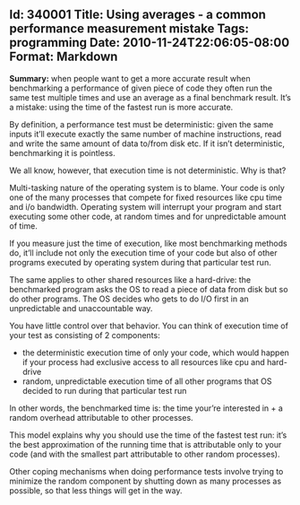 Id: 340001
Title: Using averages - a common performance measurement mistake
Tags: programming
Date: 2010-11-24T22:06:05-08:00
Format: Markdown
--------------
**Summary:** when people want to get a more accurate result when
benchmarking a performance of given piece of code they often run the
same test multiple times and use an average as a final benchmark result.
It’s a mistake: using the time of the fastest run is more accurate.

By definition, a performance test must be deterministic: given the same
inputs it’ll execute exactly the same number of machine instructions,
read and write the same amount of data to/from disk etc. If it isn’t
deterministic, benchmarking it is pointless.

We all know, however, that execution time is not deterministic. Why is
that?

Multi-tasking nature of the operating system is to blame. Your code is
only one of the many processes that compete for fixed resources like cpu
time and i/o bandwidth. Operating system will interrupt your program and
start executing some other code, at random times and for unpredictable
amount of time.

If you measure just the time of execution, like most benchmarking
methods do, it’ll include not only the execution time of your code but
also of other programs executed by operating system during that
particular test run.

The same applies to other shared resources like a hard-drive: the
benchmarked program asks the OS to read a piece of data from disk but so
do other programs. The OS decides who gets to do I/O first in an
unpredictable and unaccountable way.

You have little control over that behavior. You can think of execution
time of your test as consisting of 2 components:

-   the deterministic execution time of only your code, which would
    happen if your process had exclusive access to all resources like
    cpu and hard-drive
-   random, unpredictable execution time of all other programs that OS
    decided to run during that particular test run

In other words, the benchmarked time is: the time your’re interested
in + a random overhead attributable to other processes.

This model explains why you should use the time of the fastest test run:
it’s the best approximation of the running time that is attributable
only to your code (and with the smallest part attributable to other
random processes).

Other coping mechanisms when doing performance tests involve trying to
minimize the random component by shutting down as many processes as
possible, so that less things will get in the way.
